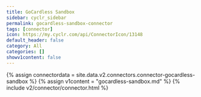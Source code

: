 ```yaml
---
title: GoCardless Sandbox
sidebar: cyclr_sidebar
permalink: gocardless-sandbox-connector
tags: [connector]
icon: https://my.cyclr.com/api/ConnectorIcon/13148
default_header: false
category: All
categories: []
showv1content: false
---
```

{% assign connectordata = site.data.v2.connectors.connector-gocardless-sandbox %}
{% assign v1content = "gocardless-sandbox.md" %}
{% include v2/connector/connector.html %}	